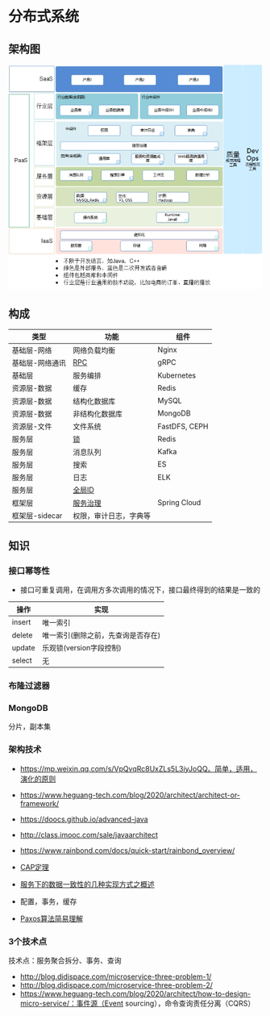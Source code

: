# 分布式系统

## 架构图
![](../s/distarch/arch.jpg)

## 构成

| 类型 | 功能 | 组件 |
| - | - | - |
| 基础层-网络 | 网络负载均衡 | Nginx |
| 基础层-网络通讯 | [RPC](distarch/rpc) | gRPC |
| 基础层 | 服务编排 | Kubernetes |
| 资源层-数据 | 缓存 | Redis |
| 资源层-数据 | 结构化数据库 | MySQL |
| 资源层-数据 | 非结构化数据库 | MongoDB |
| 资源层-文件 | 文件系统 | FastDFS, CEPH |
| 服务层 | [锁](distarch/locker) | Redis |
| 服务层 | 消息队列 | Kafka |
| 服务层 | 搜索 | ES |
| 服务层 | 日志 | ELK |
| 服务层 | [全局ID](distarch/globalid) |  |
| 框架层 | [服务治理](distarch/sg/SUMMARY) | Spring Cloud |
| 框架层-sidecar | 权限，审计日志，字典等 |  |

## 知识
### 接口幂等性
* 接口可重复调用，在调用方多次调用的情况下，接口最终得到的结果是一致的

| 操作 | 实现 |
| - | - |
| insert | 唯一索引 |
| delete | 唯一索引(删除之前，先查询是否存在) |
| update | 乐观锁(version字段控制) |
| select | 无 |

### 布隆过滤器

### MongoDB
分片，副本集

### 架构技术
* https://mp.weixin.qq.com/s/VpQvqRc8UxZLs5L3iyJoQQ。简单，适用，演化的原则
* https://www.heguang-tech.com/blog/2020/architect/architect-or-framework/
* https://doocs.github.io/advanced-java
* http://class.imooc.com/sale/javaarchitect
* https://www.rainbond.com/docs/quick-start/rainbond_overview/
* [CAP定理](http://www.ruanyifeng.com/blog/2018/07/cap.html)
* [服务下的数据一致性的几种实现方式之概述](https://www.jianshu.com/p/b264a196b177)

* 配置，事务，缓存
* [Paxos算法简易理解](https://www.zybuluo.com/heavysheep/note/620169)

### 3个技术点
技术点：服务聚合拆分、事务、查询
* http://blog.didispace.com/microservice-three-problem-1/
* http://blog.didispace.com/microservice-three-problem-2/
* https://www.heguang-tech.com/blog/2020/architect/how-to-design-micro-service/：事件源（Event sourcing），命令查询责任分离（CQRS）
